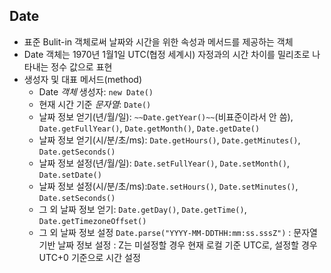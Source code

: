 ## Date

- 표준 Bulit-in 객체로써 날짜와 시간을 위한 속성과 메서드를 제공하는 객체
- Date 객체는 1970년 1월1일 UTC(협정 세계시) 자정과의 시간 차이를 밀리초로 나타내는 정수 값으로 표현
- 생성자 및 대표 메서드(method)
  - Date _객체_ 생성자: `new Date()`
  - 현재 시간 기준 _문자열_: `Date()`
  - 날짜 정보 얻기(년/월/일): `~~Date.getYear()~~`(비표준이라서 안 씀), `Date.getFullYear()`, `Date.getMonth()`, `Date.getDate()`
  - 날짜 정보 얻기(시/분/초/ms): `Date.getHours()`, `Date.getMinutes()`, `Date.getSeconds()`
  - 날짜 정보 설정(년/월/일): `Date.setFullYear()`, `Date.setMonth()`, `Date.setDate()`
  - 날짜 정보 설정(시/분/초/ms):`Date.setHours()`, `Date.setMinutes()`, `Date.setSeconds()`
  - 그 외 날짜 정보 얻기: `Date.getDay()`, `Date.getTime()`, `Date.getTimezoneOffset()`
  - 그 외 날짜 정보 설정
    `Date.parse("YYYY-MM-DDTHH:mm:ss.sssZ")`
    : 문자열 기반 날짜 정보 설정
    : Z는 미설정할 경우 현재 로컬 기준 UTC로, 설정할 경우 UTC+0 기준으로 시간 설정
